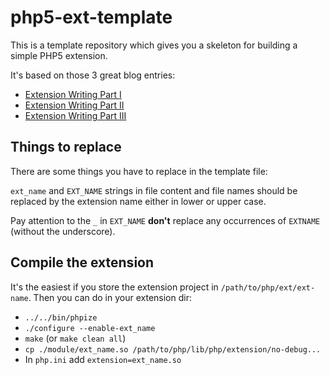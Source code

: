 # php5-ext-template

This is a template repository which gives you a skeleton for building a simple PHP5 extension.

It's based on those 3 great blog entries:

* [Extension Writing Part I](http://devzone.zend.com/303/extension-writing-part-i-introduction-to-php-and-zend/)
* [Extension Writing Part II](http://devzone.zend.com/317/extension-writing-part-ii-parameters-arrays-and-zvals/)
* [Extension Writing Part III](http://devzone.zend.com/446/extension-writing-part-iii-resources/)

## Things to replace

There are some things you have to replace in the template file:

`ext_name` and `EXT_NAME` strings in file content and file names should be replaced by the extension name either in lower or upper case.

Pay attention to the `_` in `EXT_NAME` **don't** replace any occurrences of `EXTNAME` (without the underscore).

## Compile the extension

It's the easiest if you store the extension project in `/path/to/php/ext/ext-name`. Then you can do in your extension dir:

* `../../bin/phpize`
* `./configure --enable-ext_name`
* `make` (or `make clean all`)
* `cp ./module/ext_name.so /path/to/php/lib/php/extension/no-debug...`
* In `php.ini` add `extension=ext_name.so`